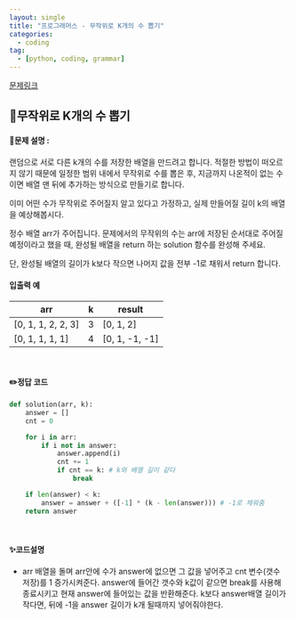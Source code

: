 ```yaml
---
layout: single
title: "프로그래머스 - 무작위로 K개의 수 뽑기"
categories: 
  - coding
tag:
  - [python, coding, grammar]
--- 
```

[문제링크](https://school.programmers.co.kr/learn/courses/30/lessons/181858)  

## 📌무작위로 K개의 수 뽑기
#### 📖문제 설명 :  
랜덤으로 서로 다른 k개의 수를 저장한 배열을 만드려고 합니다. 적절한 방법이 떠오르지 않기 때문에 일정한 범위 내에서 무작위로 수를 뽑은 후, 지금까지 나온적이 없는 수이면 배열 맨 뒤에 추가하는 방식으로 만들기로 합니다.

이미 어떤 수가 무작위로 주어질지 알고 있다고 가정하고, 실제 만들어질 길이 k의 배열을 예상해봅시다.

정수 배열 arr가 주어집니다. 문제에서의 무작위의 수는 arr에 저장된 순서대로 주어질 예정이라고 했을 때, 완성될 배열을 return 하는 solution 함수를 완성해 주세요.

단, 완성될 배열의 길이가 k보다 작으면 나머지 값을 전부 -1로 채워서 return 합니다.

#### 입출력 예 

|arr|k|result|
|---|---|---|
|[0, 1, 1, 2, 2, 3]|3|[0, 1, 2]|
|[0, 1, 1, 1, 1]|4|[0, 1, -1, -1]|

<br>

#### ✏️정답 코드
```python
def solution(arr, k):
    answer = []
    cnt = 0

    for i in arr:
        if i not in answer:
            answer.append(i)
            cnt += 1
            if cnt == k: # k와 배열 길이 같다
                break

    if len(answer) < k:
        answer = answer + ([-1] * (k - len(answer))) # -1로 채워줌
    return answer
```

<br>

#### ✨코드설명
- arr 배열을 돌며 arr안에 수가 answer에 없으면 그 값을 넣어주고 cnt 변수(갯수 저장)를 1 증가시켜준다.
  answer에 들어간 갯수와 k값이 같으면 break를 사용해 종료시키고 현재 answer에 들어있는 값을 반환해준다.
  k보다 answer배열 길이가 작다면, 뒤에 -1을 answer 길이가 k개 될때까지 넣어줘야한다.
  
